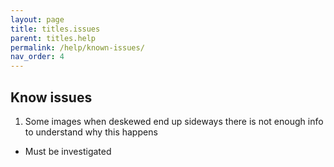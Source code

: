 ```yaml
---
layout: page
title: titles.issues
parent: titles.help
permalink: /help/known-issues/
nav_order: 4
---
```


## Know issues

1. Some images when deskewed end up sideways there is not enough info to understand why this happens
  * Must be investigated